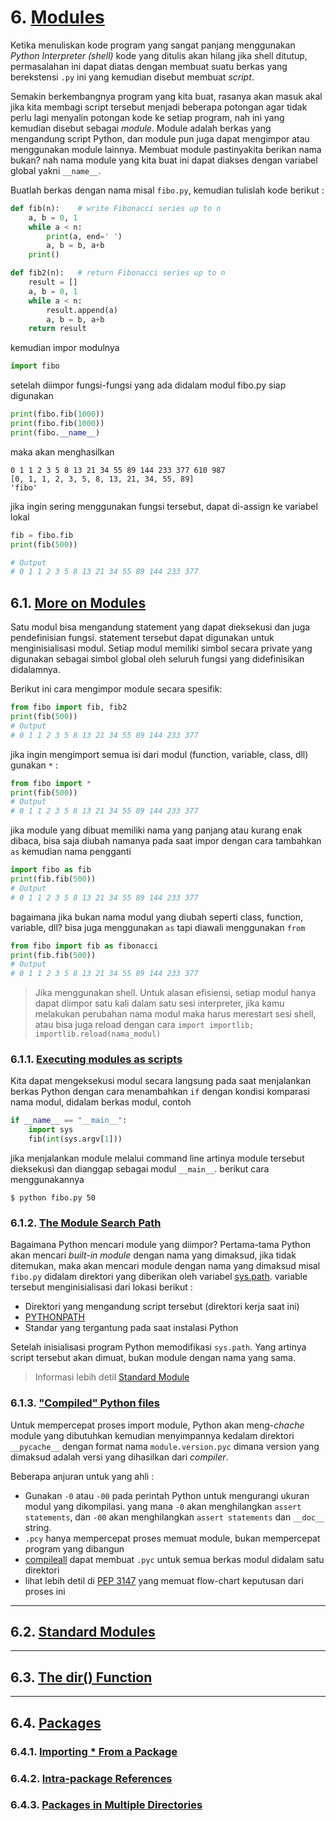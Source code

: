 # 6. [Modules](https://docs.python.org/3/tutorial/modules.html#modules)
Ketika menuliskan kode program yang sangat panjang menggunakan _Python Interpreter (shell)_
kode yang ditulis akan hilang jika shell ditutup, permasalahan ini dapat diatas dengan
membuat suatu berkas yang berekstensi `.py` ini yang kemudian disebut membuat _script_.

Semakin berkembangnya program yang kita buat, rasanya akan masuk akal jika kita membagi
script tersebut menjadi beberapa potongan agar tidak perlu lagi menyalin potongan kode
ke setiap program, nah ini yang kemudian disebut sebagai _module_. Module adalah berkas yang
mengandung script Python, dan module pun juga dapat mengimpor atau menggunakan module lainnya.
Membuat module pastinyakita berikan nama bukan? nah nama module yang kita buat ini dapat diakses
dengan variabel global yakni `__name__`.

Buatlah berkas dengan nama misal `fibo.py`, kemudian tulislah kode berikut :
```python
def fib(n):    # write Fibonacci series up to n
    a, b = 0, 1
    while a < n:
        print(a, end=' ')
        a, b = b, a+b
    print()

def fib2(n):   # return Fibonacci series up to n
    result = []
    a, b = 0, 1
    while a < n:
        result.append(a)
        a, b = b, a+b
    return result
```
kemudian impor modulnya
```python
import fibo
```
setelah diimpor fungsi-fungsi yang ada didalam modul fibo.py siap digunakan
```python
print(fibo.fib(1000))
print(fibo.fib(1000))
print(fibo.__name__)
```
maka akan menghasilkan
```
0 1 1 2 3 5 8 13 21 34 55 89 144 233 377 610 987
[0, 1, 1, 2, 3, 5, 8, 13, 21, 34, 55, 89]
'fibo'
```
jika ingin sering menggunakan fungsi tersebut, dapat di-assign ke variabel lokal
```python
fib = fibo.fib
print(fib(500))

# Output
# 0 1 1 2 3 5 8 13 21 34 55 89 144 233 377
```

## 6.1. [More on Modules](https://docs.python.org/3/tutorial/modules.html#more-on-modules)
Satu modul bisa mengandung statement yang dapat dieksekusi dan juga pendefinisian fungsi.
statement tersebut dapat digunakan untuk menginisialisasi modul. Setiap modul memiliki
simbol secara private yang digunakan sebagai simbol global oleh seluruh fungsi yang didefinisikan didalamnya.

Berikut ini cara mengimpor module secara spesifik:
```python
from fibo import fib, fib2
print(fib(500))
# Output
# 0 1 1 2 3 5 8 13 21 34 55 89 144 233 377
```
jika ingin mengimport semua isi dari modul (function, variable, class, dll) gunakan `*` :
```python
from fibo import *
print(fib(500))
# Output
# 0 1 1 2 3 5 8 13 21 34 55 89 144 233 377
```
jika module yang dibuat memiliki nama yang panjang atau kurang enak dibaca,
bisa saja diubah namanya pada saat impor dengan cara tambahkan `as` kemudian nama pengganti
```python
import fibo as fib
print(fib.fib(500))
# Output
# 0 1 1 2 3 5 8 13 21 34 55 89 144 233 377
```
bagaimana jika bukan nama modul yang diubah seperti class, function, variable, dll? bisa juga
menggunakan `as` tapi diawali menggunakan `from`
```python
from fibo import fib as fibonacci
print(fib.fib(500))
# Output
# 0 1 1 2 3 5 8 13 21 34 55 89 144 233 377
```
> Jika menggunakan shell. Untuk alasan efisiensi, setiap modul hanya dapat
diimpor satu kali dalam satu sesi interpreter, jika kamu melakukan perubahan nama
modul maka harus merestart sesi shell, atau bisa juga reload dengan cara `import importlib; importlib.reload(nama_modul)`

### 6.1.1. [Executing modules as scripts](https://docs.python.org/3/tutorial/modules.html#executing-modules-as-scripts)
Kita dapat mengeksekusi modul secara langsung pada saat menjalankan berkas Python
dengan cara menambahkan `if` dengan kondisi komparasi nama modul, didalam berkas modul, contoh

```python
if __name__ == "__main__":
    import sys
    fib(int(sys.argv[1]))
```
jika menjalankan module melalui command line artinya module tersebut dieksekusi
dan dianggap sebagai modul `__main__`. berikut cara menggunakannya
```
$ python fibo.py 50
```

### 6.1.2. [The Module Search Path](https://docs.python.org/3/tutorial/modules.html#the-module-search-path)
Bagaimana Python mencari module yang diimpor? Pertama-tama Python akan mencari
_built-in module_ dengan nama yang dimaksud, jika tidak ditemukan,
maka akan mencari module dengan nama yang dimaksud misal `fibo.py` didalam direktori
yang diberikan oleh variabel [sys.path](https://docs.python.org/3/library/sys.html#sys.path).
variable tersebut menginisialisasi dari lokasi berikut :

- Direktori yang mengandung script tersebut (direktori kerja saat ini)
- [PYTHONPATH](https://docs.python.org/3/using/cmdline.html#envvar-PYTHONPATH)
- Standar yang tergantung pada saat instalasi Python

Setelah inisialisasi program Python memodifikasi `sys.path`. Yang artinya script
tersebut akan dimuat, bukan module dengan nama yang sama.

> Informasi lebih detil [Standard Module](https://docs.python.org/3/tutorial/modules.html#tut-standardmodules)

### 6.1.3. ["Compiled" Python files](https://docs.python.org/3/tutorial/modules.html#compiled-python-files)
Untuk mempercepat proses import module, Python akan meng-_chache_ module yang dibutuhkan
kemudian menyimpannya kedalam direktori `__pycache__` dengan format nama `module.version.pyc`
dimana version yang dimaksud adalah versi yang dihasilkan dari _compiler_.

Beberapa anjuran untuk yang ahli :
- Gunakan `-0` atau `-00` pada perintah Python untuk mengurangi ukuran modul yang dikompilasi.
yang mana `-0` akan menghilangkan `assert statements`, dan `-00` akan menghilangkan `assert statements` dan `__doc__` string.
- `.pcy` hanya mempercepat proses memuat module, bukan mempercepat program yang dibangun
- [compileall](https://docs.python.org/3/library/compileall.html#module-compileall)
dapat membuat `.pyc` untuk semua berkas modul didalam satu direktori
- lihat lebih detil di [PEP 3147](https://www.python.org/dev/peps/pep-3147)
yang memuat flow-chart keputusan dari proses ini

<hr>

## 6.2. [Standard Modules](https://docs.python.org/3/tutorial/modules.html#standard-modules)

<hr>

## 6.3. [The dir() Function]()

<hr>

## 6.4. [Packages](https://docs.python.org/3/tutorial/modules.html#the-dir-function)
### 6.4.1. [Importing * From a Package](https://docs.python.org/3/tutorial/modules.html#packages)
### 6.4.2. [Intra-package References](https://docs.python.org/3/tutorial/modules.html#intra-package-references)
### 6.4.3. [Packages in Multiple Directories](https://docs.python.org/3/tutorial/modules.html#packages-in-multiple-directories)
